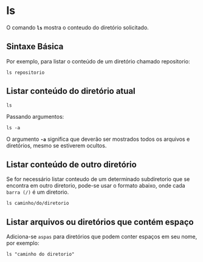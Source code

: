 # ls

O comando __`ls`__ mostra o conteudo do diretório solicitado.

## Sintaxe Básica

Por exemplo, para listar o conteúdo de um diretório chamado repositorio:

```
ls repositorio
```

## Listar conteúdo do diretório atual

```
ls
```

Passando argumentos:

```
ls -a
```

O argumento __`-a`__ significa que deverão ser mostrados todos os arquivos e diretórios, mesmo se estiverem ocultos.

## Listar conteúdo de outro diretório

Se for necessário listar conteudo de um determinado subdiretorio que se encontra em outro diretorio, pode-se usar o formato abaixo, onde cada `barra (/)` é um diretorio.

```
ls caminho/do/diretorio
```

## Listar arquivos ou diretórios que contém espaço

Adiciona-se `aspas` para diretórios que podem conter espaços em seu nome, por exemplo:

```
ls "caminho do diretorio"
```

